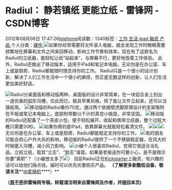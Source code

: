 
# Radiul： 静若镇纸 更能立纸 - 雷锋网 - CSDN博客


2012年08月06日 17:47:26[leiphone](https://me.csdn.net/leiphone)阅读数：1340标签：[工作																](https://so.csdn.net/so/search/s.do?q=工作&t=blog)[生活																](https://so.csdn.net/so/search/s.do?q=生活&t=blog)[ipad																](https://so.csdn.net/so/search/s.do?q=ipad&t=blog)[融资																](https://so.csdn.net/so/search/s.do?q=融资&t=blog)[产品																](https://so.csdn.net/so/search/s.do?q=产品&t=blog)[
							](https://so.csdn.net/so/search/s.do?q=融资&t=blog)[
																					](https://so.csdn.net/so/search/s.do?q=ipad&t=blog)个人分类：[硬件																](https://blog.csdn.net/leiphone/article/category/877730)
[
																								](https://so.csdn.net/so/search/s.do?q=ipad&t=blog)
[
				](https://so.csdn.net/so/search/s.do?q=生活&t=blog)
[
			](https://so.csdn.net/so/search/s.do?q=生活&t=blog)
[
		](https://so.csdn.net/so/search/s.do?q=工作&t=blog)
![](http://www.leiphone.com/wp-content/uploads/2012/08/tpou234222.jpg)如果你经常需要将文件录入电脑，就会发现工作时眼睛需要频繁地在屏幕和文件之间来回移动，影响工作节奏和效率。现在有了这款名为Radiul的立纸器，能轻松让纸“站起来”，与屏幕平行，更好地改善工作体验。
此外，Radiul还推出了移动版本，适用于iPad和笔记本电脑，无论你是在办公室、车上或是厨房，Radiul都能随时随支持你的工作。
Radiul只是一个很小的设计创新，解决了人们工作生活中一个很小的麻烦，但正是无数这样的创新，让人们生活更加美好舒适。

![](http://www.leiphone.com/wp-content/uploads/2012/08/ho9.jpg)Radiul分桌面版和移动版两种，桌面版的设计非常简单，在一块铝合金上刻出一道优美的弧形沟槽，仅此而已，极具苹果风格。除了能让文件立起来，还可以当镇纸用。
![](http://www.leiphone.com/wp-content/uploads/2012/08/ho7.jpg)移动版的Radiul重约70克，通过两个依据壁虎脚原理设计的支架吸附在平板或笔记本电脑上，底部附带数以千计的真空小吸盘，非常坚固。
![](http://www.leiphone.com/wp-content/uploads/2012/08/ho8.jpg)移动版的Radiul还配备了一个真皮小包，便于轻松展开、收起和携带立纸器，整个过程大概只需要20秒。
![](http://www.leiphone.com/wp-content/uploads/2012/08/ho5.jpg)如果你用的是iPad，依靠屏幕光就能轻松看清文件。
![](http://www.leiphone.com/wp-content/uploads/2012/08/ho2.jpg)![](http://www.leiphone.com/wp-content/uploads/2012/08/ho3.jpg)![](http://www.leiphone.com/wp-content/uploads/2012/08/ho10.jpg)无论你是在办公室、车上或是厨房，Radiul都能稳定支持你的工作。
![](http://www.leiphone.com/wp-content/uploads/2012/08/ho1.jpg)有的朋友可能会担心户外大风的影响，移动版的Radiul提供了一个不锈钢稳定器，在风大的时候塞入沟槽，减小风力影响。
![](http://www.leiphone.com/wp-content/uploads/2012/08/ho6.jpg)小编个人很喜欢Radiul，觉得它很适合当礼品，立纸立纸，取其“立志”、“励志”谐音。如果是老板送你可要小心，是不是暗示你要“离职”？（小编想太多了![](http://www.leiphone.com/wp-content/uploads/2012/08/%E6%B1%97.gif)）
目前Radiul正在[Kickstarter](http://www.kickstarter.com/projects/innonovo/radiul-the-unique-document-holder-for-ipad-laptop?ref=category)上融资，有兴趣的话可以给他们捐点钱，届时可以优先优惠购买产品。
**（了解更多新酷炫设备，敬请关注****[@爱搞机](http://weibo.com/u/2708473010)****）**

**（****[周不亮](http://www.leiphone.com/author/%E5%91%A8%E4%B8%8D%E4%BA%AE)****供****雷锋网****专稿，转载请注明来自雷锋网及作者，并链回本页)**

